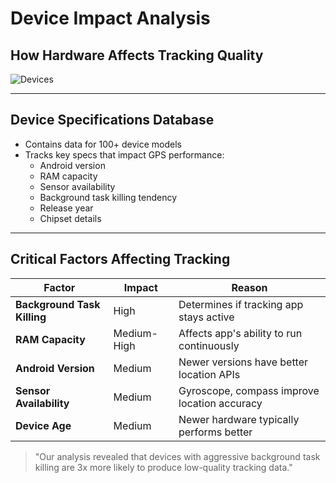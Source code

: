 # Device Impact Analysis

## How Hardware Affects Tracking Quality

![Devices](https://cdn.pixabay.com/photo/2018/01/28/10/58/digital-3113292_1280.jpg)

---

## Device Specifications Database

* Contains data for 100+ device models
* Tracks key specs that impact GPS performance:
  * Android version
  * RAM capacity
  * Sensor availability
  * Background task killing tendency
  * Release year
  * Chipset details

---

## Critical Factors Affecting Tracking

| Factor | Impact | Reason |
|--------|--------|--------|
| **Background Task Killing** | High | Determines if tracking app stays active |
| **RAM Capacity** | Medium-High | Affects app's ability to run continuously |
| **Android Version** | Medium | Newer versions have better location APIs |
| **Sensor Availability** | Medium | Gyroscope, compass improve location accuracy |
| **Device Age** | Medium | Newer hardware typically performs better |

> "Our analysis revealed that devices with aggressive background task killing are 3x more likely to produce low-quality tracking data." 